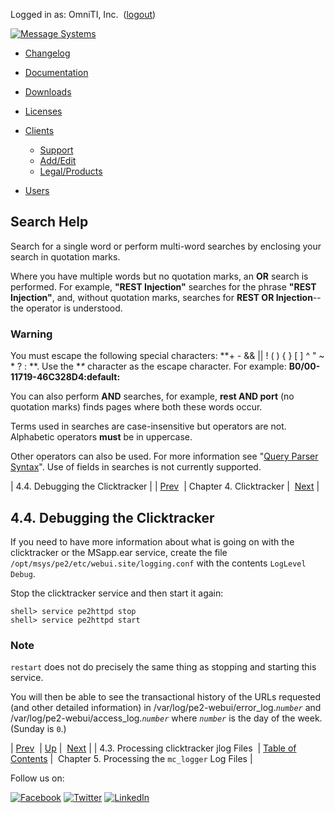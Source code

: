 Logged in as: OmniTI, Inc.  ([logout](https://support.messagesystems.com/logout.php))

[![Message Systems](https://support.messagesystems.com/images/ms-white205.png)](https://support.messagesystems.com/start.php) 

*   [Changelog](https://support.messagesystems.com/start.php?show=changelog)
*   [Documentation](https://support.messagesystems.com/docs/)
*   [Downloads](https://support.messagesystems.com/start.php)

*   [Licenses](https://support.messagesystems.com/license_summary.php)
*   <a href="">Clients</a>
    *   [Support](https://support.messagesystems.com/cs.php)
    *   [Add/Edit](https://support.messagesystems.com/edit_client.php)
    *   [Legal/Products](https://support.messagesystems.com/edit_products.php)
*   [Users](https://support.messagesystems.com/edit_customer.php)

## Search Help

Search for a single word or perform multi-word searches by enclosing your search in quotation marks.

Where you have multiple words but no quotation marks, an **OR** search is performed. For example, **"REST Injection"** searches for the phrase **"REST Injection"**, and, without quotation marks, searches for **REST OR Injection**--the operator is understood.

### Warning

You must escape the following special characters: **+ - && || ! ( ) { } [ ] ^ " ~ * ? : \**. Use the **\** character as the escape character. For example: **B0/00-11719-46C328D4\:default\:**

You can also perform **AND** searches, for example, **rest AND port** (no quotation marks) finds pages where both these words occur.

Terms used in searches are case-insensitive but operators are not. Alphabetic operators **must** be in uppercase.

Other operators can also be used. For more information see "[Query Parser Syntax](https://lucene.apache.org/core/old_versioned_docs/versions/3_0_0/queryparsersyntax.html)". Use of fields in searches is not currently supported.

| 4.4. Debugging the Clicktracker |
| [Prev](mc-clicktracker-external-db.php)  | Chapter 4. Clicktracker |  [Next](mc-processing-log-files.php) |

## 4.4. Debugging the Clicktracker

If you need to have more information about what is going on with the clicktracker or the MSapp.ear service, create the file `/opt/msys/pe2/etc/webui.site/logging.conf` with the contents `LogLevel Debug`.

Stop the clicktracker service and then start it again:

```
shell> service pe2httpd stop
shell> service pe2httpd start
```

### Note

`restart` does not do precisely the same thing as stopping and starting this service.

You will then be able to see the transactional history of the URLs requested (and other detailed information) in /var/log/pe2-webui/error_log.*`number`* and /var/log/pe2-webui/access_log.*`number`* where *`number`* is the day of the week. (Sunday is `0`.)

| [Prev](mc-clicktracker-external-db.php)  | [Up](mc-clicktracker-component.php) |  [Next](mc-processing-log-files.php) |
| 4.3. Processing clicktracker jlog Files  | [Table of Contents](index.php) |  Chapter 5. Processing the `mc_logger` Log Files |

Follow us on:

[![Facebook](https://support.messagesystems.com/images/icon-facebook.png)](http://www.facebook.com/messagesystems) [![Twitter](https://support.messagesystems.com/images/icon-twitter.png)](http://twitter.com/#!/MessageSystems) [![LinkedIn](https://support.messagesystems.com/images/icon-linkedin.png)](http://www.linkedin.com/company/message-systems)